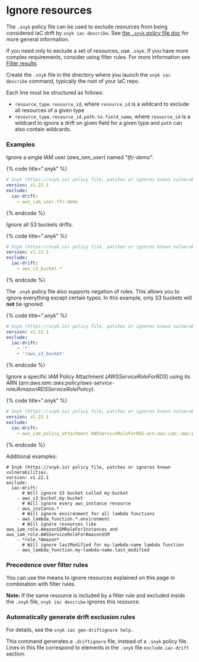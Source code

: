 # Ignore resources

The `.snyk` policy file can be used to exclude resources from being considered IaC drift by `snyk iac describe`. See [the `.snyk` policy file doc](../../../snyk-cli/test-for-vulnerabilities/the-.snyk-file.md) for more general information.

If you need only to exclude a set of resources, use `.snyk`. If you have more complex requirements, consider using filter rules. For more information see [Filter results](filter-results.md).

Create the `.snyk` file in the directory where you launch the `snyk iac describe` command, typically the root of your IaC repo.

Each line must be structured as follows:

* `resource_type.resource_id`, where `resource_id` is a wildcard to exclude all resources of a given type
* `resource_type.resource_id.path.to.field_name`, where `resource_id` is a wildcard to ignore a drift on given field for a given type and `path` can also contain wildcards.

### Examples

Ignore a single IAM user (_aws\_iam\_user_) named "_tfc-demo_".

{% code title=".snyk" %}
```yaml
# Snyk (https://snyk.io) policy file, patches or ignores known vulnerabilities.
version: v1.22.1
exclude:
  iac-drift:
    - aws_iam_user.tfc-demo
```
{% endcode %}

Ignore all S3 buckets drifts.

{% code title=".snyk" %}
```yaml
# Snyk (https://snyk.io) policy file, patches or ignores known vulnerabilities.
version: v1.22.1
exclude:
  iac-drift:
    - aws_s3_bucket.*
```
{% endcode %}

The `.snyk` policy file also supports negation of rules. This allows you to ignore everything except certain types. In this example, only S3 buckets will **not** be ignored:&#x20;

{% code title=".snyk" %}
```yaml
# Snyk (https://snyk.io) policy file, patches or ignores known vulnerabilities.
version: v1.22.1
exclude:
  iac-drift:
    - '*'
    - '!aws_s3_bucket'
```
{% endcode %}

Ignore a specific IAM Policy Attachment (_AWSServiceRoleForRDS_) using its ARN (_arn:aws:iam::aws:policy/aws-service-role/AmazonRDSServiceRolePolicy_).&#x20;

{% code title=".snyk" %}
```yaml
# Snyk (https://snyk.io) policy file, patches or ignores known vulnerabilities.
version: v1.22.1
exclude:
  iac-drift:
    - aws_iam_policy_attachment.AWSServiceRoleForRDS-arn:aws:iam::aws:policy/aws-service-role/AmazonRDSServiceRolePolicy
```
{% endcode %}

Additional examples:

```
# Snyk (https://snyk.io) policy file, patches or ignores known vulnerabilities.
version: v1.22.1
exclude:
  iac-drift:
      # Will ignore S3 bucket called my-bucket
    - aws_s3_bucket.my-bucket
      # Will ignore every aws_instance resource
    - aws_instance.*
      # Will ignore environment for all lambda functions
    - aws_lambda_function.*.environment
      # Will ignore resources like aws_iam_role.AmazonSSMRoleForInstances and aws_iam_role.AWSServiceRoleForAmazonSSM
    - *role.*Amazon*
      # Will ignore lastModified for my-lambda-name lambda function
    - aws_lambda_function.my-lambda-name.last_modified
```

### Precedence over filter rules[​](https://docs.driftctl.com/0.22.0/usage/filtering/driftignore#precedence-over-filter-rules) <a href="#precedence-over-filter-rules" id="precedence-over-filter-rules"></a>

You can use the means to ignore resources explained on this page in combination with filter rules.&#x20;

**Note:** If the same resource is included by a filter rule and excluded inside the `.snyk` file, `snyk iac describe` ignores this resource.

### Automatically generate drift exclusion rules[​](https://docs.driftctl.com/0.22.0/usage/filtering/driftignore#automatically-generate-a-driftignore-file) <a href="#automatically-generate-a-driftignore-file" id="automatically-generate-a-driftignore-file"></a>

For details, see the `snyk iac gen-driftignore help.`

This command generates a `.driftignore` file, instead of a `.snyk` policy file. Lines in this file  correspond to elements in the `.snyk` file `exclude.iac-drift` section.
